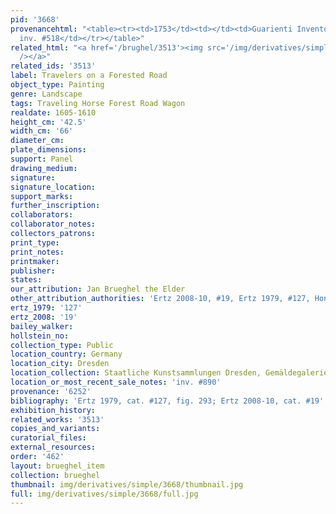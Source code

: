 ```yaml
---
pid: '3668'
provenancehtml: "<table><tr><td>1753</td><td></td><td>Guarienti Inventory of 1753
  inv. #518</td></tr></table>"
related_html: "<a href='/brughel/3513'><img src='/img/derivatives/simple/3513/thumbnail.jpg'
  /></a>"
related_ids: '3513'
label: Travelers on a Forested Road
object_type: Painting
genre: Landscape
tags: Traveling Horse Forest Road Wagon
realdate: 1605-1610
height_cm: '42.5'
width_cm: '66'
diameter_cm:
plate_dimensions:
support: Panel
drawing_medium:
signature:
signature_location:
support_marks:
further_inscription:
collaborators:
collaborator_notes:
collectors_patrons:
print_type:
print_notes:
printmaker:
publisher:
states:
our_attribution: Jan Brueghel the Elder
other_attribution_authorities: 'Ertz 2008-10, #19, Ertz 1979, #127, Honig database'
ertz_1979: '127'
ertz_2008: '19'
bailey_walker:
hollstein_no:
collection_type: Public
location_country: Germany
location_city: Dresden
location_collection: Staatliche Kunstsammlungen Dresden, Gemäldegalerie Alte Meister
location_or_most_recent_sale_notes: 'inv. #890'
provenance: '6252'
bibliography: 'Ertz 1979, cat. #127, fig. 293; Ertz 2008-10, cat. #19'
exhibition_history:
related_works: '3513'
copies_and_variants:
curatorial_files:
external_resources:
order: '462'
layout: brueghel_item
collection: brueghel
thumbnail: img/derivatives/simple/3668/thumbnail.jpg
full: img/derivatives/simple/3668/full.jpg
---
```

